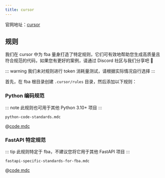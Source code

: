 ```yaml
---
title: cursor
---
```


官网地址：[cursor](https://www.cursor.com/)

## 规则

我们在 cursor 中为 fba 量身打造了特定规则，它们可有效地帮助您生成高质量且符合规范的代码，如果您有更好的案例，请通过
Discord 社区与我们分享吧 🤗

::: warning
我们未对规则进行 token 消耗量测试，请根据实际情况自行选择
:::

首先，在 fba 根目录创建 `.cursor/rules` 目录，然后添加以下规则：

### Python 编码规范

::: note
此规则也可用于其他 Python 3.10+ 项目
:::

`python-code-standards.mdc`

@[code mdc](../../code/python-code-standards.mdc)

### FastAPI 特定规范

::: tip
此规则特定于 fba，不建议您将它用于其他 FastAPI 项目
:::

`fastapi-specific-standards-for-fba.mdc`

@[code mdc](../../code/fastapi-specific-standards-for-fba.mdc)